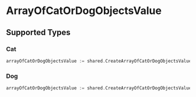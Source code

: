 # ArrayOfCatOrDogObjectsValue


## Supported Types

### Cat

```go
arrayOfCatOrDogObjectsValue := shared.CreateArrayOfCatOrDogObjectsValueCat(shared.Cat{/* values here */})
```

### Dog

```go
arrayOfCatOrDogObjectsValue := shared.CreateArrayOfCatOrDogObjectsValueDog(shared.Dog{/* values here */})
```


